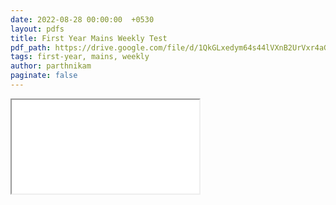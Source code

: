 ```yaml
---
date: 2022-08-28 00:00:00  +0530
layout: pdfs
title: First Year Mains Weekly Test
pdf_path: https://drive.google.com/file/d/1QkGLxedym64s44lVXnB2UrVxr4aGcZzW/preview?usp=drive_link
tags: first-year, mains, weekly
author: parthnikam
paginate: false
---
```


<iframe class="embed-pdf" src="{{ page.pdf_path }}#toolbar=0" seamless="seamless" scrolling="no" style="overflow:hidden"></iframe>

